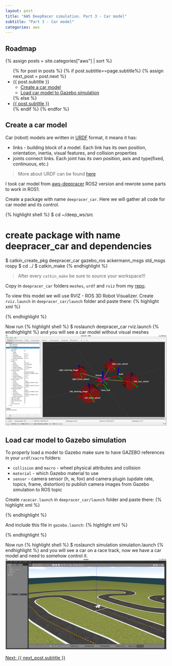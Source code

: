 ```yaml
---
layout: post
title: "AWS DeepRacer simulation. Part 3 - Car model"
subtitle: "Part 3 - Car model"
categories: aws
---
```

## Roadmap
{% assign posts = site.categories["aws"] | sort %}
<ul>
    {% for post in posts %}
      {% if post.subtitle==page.subtitle%}
      {% assign next_post = post.next %}
         <li>{{ post.subtitle }}
            <ul>
               <li><a href="#create-a-car-model">Create a car model</a></li>
               <li><a href="#load-car-model-to-gazebo-simulation">Load car model to Gazebo simulation</a></li>
            </ul>
         </li>
      {% else %}
         <li><a href="{{ post.url }}">{{ post.subtitle }}</a></li>
      {% endif %}
    {% endfor %}
</ul>

## Create a car model

Car (robot) models are written in [URDF](https://wiki.ros.org/urdf/XML) format, it means it has:
- links - building block of a model. Each link has its own position, orientation, inertia, visual features, and collision properties
- joints connect links. Each joint has its own position, axis and type(fixed, continuous, etc.)

> More about URDF can be found [here](https://wiki.ros.org/urdf/Tutorials)

I took car model from [aws-deepracer](https://github.com/aws-deepracer/aws-deepracer/tree/main/deepracer_description) ROS2 version and rewrote some parts to work in ROS1.

Create a package with name `deepracer_car`. Here we will gather all code for car model and its control.

{% highlight shell %}
$ cd ~/deep_ws/src
# create package with name deepracer_car and dependencies
$ catkin_create_pkg deepracer_car gazebo_ros ackermann_msgs std_msgs rospy
$ cd ../
$ catkin_make
{% endhighlight %}

> After every `catkin_make` be sure to source your workspace!!!

Copy in `deepracer_car` folders `meshes`, `urdf` and `rviz` from my [repo](https://github.com/CatUnderTheLeaf/deepRacerSim/tree/main/deep_ws/src/deepracer_car).

To view this model we will use RVIZ - ROS 3D Robot Visualizer. Create `rviz.launch` in `deepracer_car/launch` folder and paste there:
{% highlight xml %}
<!-- deep_ws/src/deepracer_car/launch/rviz.launch -->
<?xml version="1.0"?>
<launch>
<!-- load car model to parameter server -->
<!-- xacro parses your macros and constants;
      e.g. you can write one macros for a wheel
      and call it for times instead of 
      four almost identical pieces of code -->
  <param name="robot_description" 
   command="$(find xacro)/xacro '$(find deepracer_car)/urdf/xacro/deepracer/deepracer.xacro'"/>

<!-- A source that publishes car joint positions as a sensor_msgs/JointState -->
  <node name="joint_state_publisher" pkg="joint_state_publisher" type="joint_state_publisher" />

<!-- robot state publisher internally has 
      a kinematic model of the robot; 
      so given the joint positions of the robot, 
      the robot state publisher can compute and 
      broadcast the 3D pose of each link in the robot. -->
  <node name="robot_state_publisher" pkg="robot_state_publisher" 
        type="robot_state_publisher" respawn="false" output="screen"/>

<!-- load rviz with configuration file -->
  <arg name="rvizconfig" default="$(find deepracer_car)/rviz/rviz.rviz" />
  <node name="rviz" pkg="rviz" type="rviz" args="-d $(arg rvizconfig)"/>
</launch>
{% endhighlight %}

Now run 
{% highlight shell %}
$ roslaunch deepracer_car rviz.launch
{% endhighlight %}
and you will see a car model without visual meshes
![car model](/assets/rviz_model.png)

## Load car model to Gazebo simulation

To properly load a model to Gazebo make sure to have GAZEBO references in your `urdf/xacro` folders:
- `collision` and `macro` - wheel physical attributes and collision
- `material` - which Gazebo material to use
- `sensor` - camera sensor (h, w, fov) and camera plugin (update rate, topics, frame, distortion) to publish camera images from Gazebo simulation to ROS topic

Create `racecar.launch` in `deepracer_car/launch` folder and paste there:
{% highlight xml %}
<!-- deep_ws/src/deepracer_car/launch/racecar.launch -->
<?xml version="1.0"?>
<launch>

<!-- load car model to parameter server -->
  <param name="robot_description" command="$(find xacro)/xacro '$(find deepracer_car)/urdf/xacro/deepracer/deepracer.xacro'"/>

  <!-- push robot_description to factory and spawn robot in gazebo -->
  <node name="racecar_spawn" pkg="gazebo_ros" type="spawn_model" output="screen" args="-urdf -param /robot_description -model deepracer -x 0.46 -y -0.36 -z 0.03 -Y -0.088633" />
 
</launch>
{% endhighlight %}

And include this file in `gazebo.launch`:
{% highlight xml %}
<!-- deep_ws/src/simulation/launch/gazebo.launch -->
<?xml version="1.0"?>
<include file="$(find deepracer_car)/launch/racecar.launch"/>
{% endhighlight %}

Now run
{% highlight shell %}
$ roslaunch simulation simulation.launch
{% endhighlight %}
and you will see a car on a race track, now we have a car model and need to somehow control it. 
![car model in world](/assets/car_track.png)

<a href="{{next_post.url | escape}}">Next: {{ next_post.subtitle }}</a>